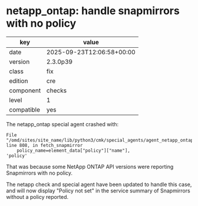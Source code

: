 [//]: # (werk v2)
# netapp_ontap: handle snapmirrors with no policy

key        | value
---------- | ---
date       | 2025-09-23T12:06:58+00:00
version    | 2.3.0p39
class      | fix
edition    | cre
component  | checks
level      | 1
compatible | yes

The netapp_ontap special agent crashed with:

    File "/omd/sites/site_name/lib/python3/cmk/special_agents/agent_netapp_ontap.py", line 808, in fetch_snapmirror
        policy_name=element_data["policy"]["name"],
    'policy'

That was because some NetApp ONTAP API versions were reporting Snapmirrors with no policy.

The netapp check and special agent have been updated to handle this case,
and will now display "Policy not set" in the service summary of Snapmirrors without a policy reported.
